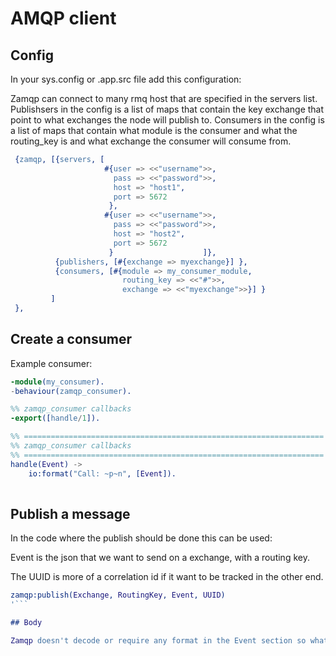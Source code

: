 # AMQP client

## Config

In your sys.config or .app.src file add this configuration:

Zamqp can connect to many rmq host that are specified in the servers list.
Publishsers in the config is a list of maps that contain the key exchange that point to what exchanges the node will publish to.
Consumers in the config is a list of maps that contain what module is the consumer and what the routing_key is and what exchange the consumer will consume from.

```erlang
 {zamqp, [{servers, [
                     #{user => <<"username">>,
                       pass => <<"password">>,
                       host => "host1",
                       port => 5672
                      },
                     #{user => <<"username">>,
                       pass => <<"password">>,
                       host => "host2",
                       port => 5672
                      }                    ]},
          {publishers, [#{exchange => myexchange}] },
          {consumers, [#{module => my_consumer_module,
                         routing_key => <<"#">>,
                         exchange => <<"myexchange">>}] }
         ]
 },

```

## Create a consumer
Example consumer:

```erlang
-module(my_consumer).
-behaviour(zamqp_consumer).

%% zamqp_consumer callbacks
-export([handle/1]).

%% ===================================================================
%% zamqp_consumer callbacks
%% ===================================================================
handle(Event) ->
    io:format("Call: ~p~n", [Event]).
    

```

## Publish a message
In the code where the publish should be done this can be used:

Event is the json that we want to send on a exchange, with a routing key.

The UUID is more of a correlation id if it want to be tracked in the other end.

```erlang
zamqp:publish(Exchange, RoutingKey, Event, UUID)
'```

## Body

Zamqp doesn't decode or require any format in the Event section so what is sent on the exchange is what consumer will get.
